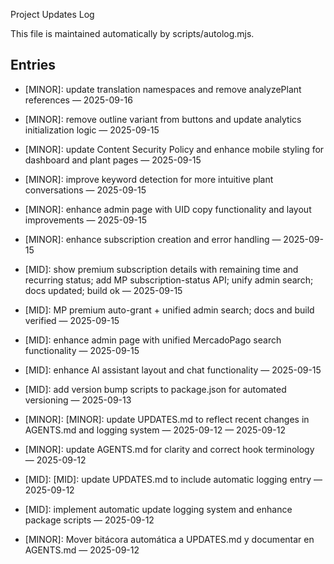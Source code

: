 Project Updates Log

This file is maintained automatically by scripts/autolog.mjs.

## Entries

<!-- AUTOLOG:START -->
- [MINOR]: update translation namespaces and remove analyzePlant references — 2025-09-16

- [MINOR]: remove outline variant from buttons and update analytics initialization logic — 2025-09-15
- [MINOR]: update Content Security Policy and enhance mobile styling for dashboard and plant pages — 2025-09-15

- [MINOR]: improve keyword detection for more intuitive plant conversations — 2025-09-15

- [MINOR]: enhance admin page with UID copy functionality and layout improvements — 2025-09-15
- [MINOR]: enhance subscription creation and error handling — 2025-09-15
- [MID]: show premium subscription details with remaining time and recurring status; add MP subscription-status API; unify admin search; docs updated; build ok — 2025-09-15
- [MID]: MP premium auto-grant + unified admin search; docs and build verified — 2025-09-15
- [MID]: enhance admin page with unified MercadoPago search functionality — 2025-09-15
- [MID]: enhance AI assistant layout and chat functionality — 2025-09-15
- [MID]: add version bump scripts to package.json for automated versioning — 2025-09-13
- [MINOR]: [MINOR]: update UPDATES.md to reflect recent changes in AGENTS.md and logging system — 2025-09-12 — 2025-09-12
- [MINOR]: update AGENTS.md for clarity and correct hook terminology — 2025-09-12
- [MID]: [MID]: update UPDATES.md to include automatic logging entry — 2025-09-12
- [MID]: implement automatic update logging system and enhance package scripts — 2025-09-12
- [MINOR]: Mover bitácora automática a UPDATES.md y documentar en AGENTS.md — 2025-09-12
<!-- AUTOLOG:END -->
